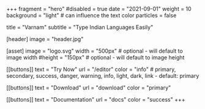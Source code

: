 +++
fragment = "hero"
#disabled = true
date = "2021-09-01"
weight = 10
background = "light" # can influence the text color
particles = false

title = "Varnam"
subtitle = "Type Indian Languages Easily"

[header]
  image = "header.jpg"

[asset]
  image = "logo.svg"
  width = "500px" # optional - will default to image width
  #height = "150px" # optional - will default to image height

[[buttons]]
  text = "Try Now"
  url = "/editor"
  color = "info" # primary, secondary, success, danger, warning, info, light, dark, link - default: primary

[[buttons]]
  text = "Download"
  url = "download"
  color = "primary"

[[buttons]]
  text = "Documentation"
  url = "docs"
  color = "success"
+++
